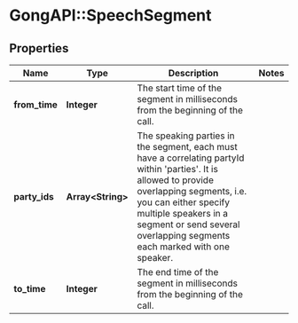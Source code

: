 # GongAPI::SpeechSegment

## Properties
Name | Type | Description | Notes
------------ | ------------- | ------------- | -------------
**from_time** | **Integer** | The start time of the segment in milliseconds from the beginning of the call. | 
**party_ids** | **Array&lt;String&gt;** | The speaking parties in the segment, each must have a correlating partyId within &#x27;parties&#x27;. It is allowed to provide overlapping segments, i.e. you can either specify multiple speakers in a segment or send several overlapping segments each marked with one speaker. | 
**to_time** | **Integer** | The end time of the segment in milliseconds from the beginning of the call. | 

